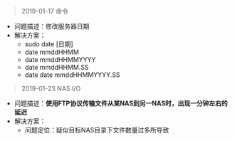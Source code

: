 > 2019-01-17
> 命令
+ 问题描述：修改服务器日期
+ 解决方案： 
  + sudo date [日期] 
  + date mmddHHMM
  + date mmddHHMMYYYY
  + date mmddHHMM.SS
  + date date mmddHHMMYYYY.SS

> 2019-01-23
> NAS I/O
+ 问题描述：**使用FTP协议传输文件从某NAS到另一NAS时，出现一分钟左右的延迟**
+ 解决方案：
  + 问题定位：疑似目标NAS目录下文件数量过多所导致

